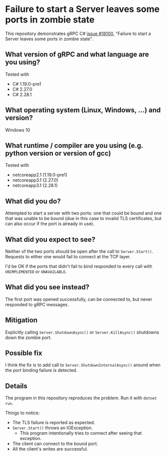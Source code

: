 # Failure to start a Server leaves some ports in zombie state 

This repository demonstrates gRPC C# [issue #18100][18100], "Failure to
start a Server leaves some ports in zombie state".

## What version of gRPC and what language are you using?

Tested with 

* C# 1.19.0-pre1
* C# 2.27.0
* C# 2.28.1

## What operating system (Linux, Windows, …) and version?

Windows 10

## What runtime / compiler are you using (e.g. python version or version of gcc)

Tested with 

* netcoreapp2.1 (1.19.0-pre1)
* netcoreapp3.1 (2.27.0)
* netcoreapp3.1 (2.28.1)

## What did you do?

Attempted to start a server with two ports: one that could be bound and one
that was unable to be bound (due in this case to invalid TLS certificates,
but can also occur if the port is already in use).

## What did you expect to see?

Neither of the two ports should be open after the call to `Server.Start()`.
Requests to either one would fail to connect at the TCP layer.

I'd be OK if the ports that didn't fail to bind responded to every call with
`UNIMPLEMENTED` or `UNAVAILABLE`.

## What did you see instead?

The first port was opened successfully, can be connected to, but never
responded to gRPC messages.

## Mitigation

Explicitly calling `Server.ShutdownAsync()` or `Server.KillAsync()` shutdowns
down the zombie port.

## Possible fix

I think the fix is to add call to `Server.ShutdownInternalAsync()` around when
the port binding failure is detected.

## Details

The program in this repository reproduces the problem. Run it with `dotnet
run`.

Things to notice:

* The TLS failure is reported as expected.
* `Server.Start()` throws an IOException.
    * This program intentionally tries to connect after seeing that exception.
* The client can connect to the bound port.
* All the client's writes are successful.

[18100]: https://github.com/grpc/grpc/issues/18100
